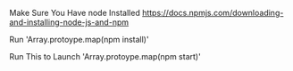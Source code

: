 Make Sure You Have node Installed
https://docs.npmjs.com/downloading-and-installing-node-js-and-npm

Run 
'Array.protoype.map(npm install)'

Run This to Launch
'Array.protoype.map(npm start)'
